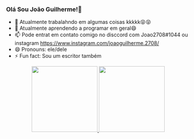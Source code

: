 ### Olá Sou João Guilherme!👋

- 🔭 Atualmente trabalahndo em  algumas coisas kkkkk😝😝
- 🌱 Atualmente aprendendo a programar em geral😄
- 📫 Pode entrat em contato comigo no disccord com Joao2708#1044 ou instagram https://www.instagram.com/joaoguilherme.2708/
- 😄 Pronouns: ele/dele
- ⚡ Fun fact: Sou um escritor também

<div align="center">
  <a href="https://github.com/Joao2708-P">
  <img height="180em" src="https://github-readme-stats.vercel.app/api?username=Joao2708-P&show_icons=true&theme=onedark&include_all_commits=true&count_private=true"/>
  <img height="180em" src="https://github-readme-stats.vercel.app/api/top-langs/?username=Joao2708-P&layout=compact&langs_count=7&theme=onedark"/>
</div>
